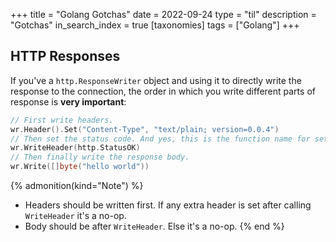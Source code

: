 +++
title = "Golang Gotchas"
date = 2022-09-24
type = "til"
description = "Gotchas"
in_search_index = true
[taxonomies]
tags = ["Golang"]
+++

## HTTP Responses

If you've a `http.ResponseWriter` object and using it to directly write the response to the connection, the order in which you write different parts of response is **very important**:

```go
// First write headers.
wr.Header().Set("Content-Type", "text/plain; version=0.0.4")
// Then set the status code. And yes, this is the function name for setting status code!
wr.WriteHeader(http.StatusOK)
// Then finally write the response body.
wr.Write([]byte("hello world"))
```

{% admonition(kind="Note") %}
- Headers should be written first. If any extra header is set after calling `WriteHeader` it's a no-op.
- Body should be after `WriteHeader`. Else it's a no-op.
{% end %}
